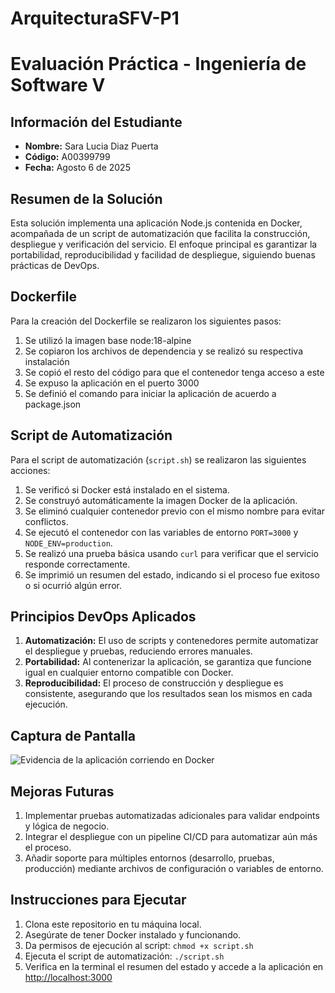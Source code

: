 # ArquitecturaSFV-P1

# Evaluación Práctica - Ingeniería de Software V

## Información del Estudiante
- **Nombre:** Sara Lucia Diaz Puerta    
- **Código:** A00399799 
- **Fecha:** Agosto 6 de 2025

## Resumen de la Solución
Esta solución implementa una aplicación Node.js contenida en Docker, acompañada de un script de automatización que facilita la construcción, despliegue y verificación del servicio. El enfoque principal es garantizar la portabilidad, reproducibilidad y facilidad de despliegue, siguiendo buenas prácticas de DevOps.

## Dockerfile
Para la creación del Dockerfile se realizaron los siguientes pasos: 
1. Se utilizó la imagen base node:18-alpine
2. Se copiaron los archivos de dependencia y se realizó su respectiva instalación
3. Se copió el resto del código para que el contenedor tenga acceso a este
4. Se expuso la aplicación en el puerto 3000
5. Se definió el comando para iniciar la aplicación de acuerdo a package.json

## Script de Automatización
Para el script de automatización (`script.sh`) se realizaron las siguientes acciones:
1. Se verificó si Docker está instalado en el sistema.
2. Se construyó automáticamente la imagen Docker de la aplicación.
3. Se eliminó cualquier contenedor previo con el mismo nombre para evitar conflictos.
4. Se ejecutó el contenedor con las variables de entorno `PORT=3000` y `NODE_ENV=production`.
5. Se realizó una prueba básica usando `curl` para verificar que el servicio responde correctamente.
6. Se imprimió un resumen del estado, indicando si el proceso fue exitoso o si ocurrió algún error.

## Principios DevOps Aplicados
1. **Automatización:** El uso de scripts y contenedores permite automatizar el despliegue y pruebas, reduciendo errores manuales.
2. **Portabilidad:** Al contenerizar la aplicación, se garantiza que funcione igual en cualquier entorno compatible con Docker.
3. **Reproducibilidad:** El proceso de construcción y despliegue es consistente, asegurando que los resultados sean los mismos en cada ejecución.

## Captura de Pantalla
![Evidencia de la aplicación corriendo en Docker](./screenshot.png)

## Mejoras Futuras
1. Implementar pruebas automatizadas adicionales para validar endpoints y lógica de negocio.
2. Integrar el despliegue con un pipeline CI/CD para automatizar aún más el proceso.
3. Añadir soporte para múltiples entornos (desarrollo, pruebas, producción) mediante archivos de configuración o variables de entorno.

## Instrucciones para Ejecutar
1. Clona este repositorio en tu máquina local.
2. Asegúrate de tener Docker instalado y funcionando.
3. Da permisos de ejecución al script: `chmod +x script.sh`
4. Ejecuta el script de automatización: `./script.sh`
5. Verifica en la terminal el resumen del estado y accede a la aplicación en [http://localhost:3000](http://localhost:3000)